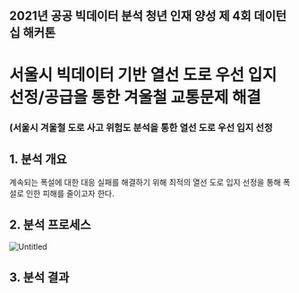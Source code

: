 ## 2021년 공공 빅데이터 분석 청년 인재 양성 제 4회 데이턴십 해커톤

# 서울시 빅데이터 기반 열선 도로 우선 입지 선정/공급을 통한 겨울철 교통문제 해결
### (서울시 겨울철 도로 사고 위험도 분석을 통한 열선 도로 우선 입지 선정

## 1. 분석 개요

계속되는 폭설에 대한 대응 실패를 해결하기 위해 최적의 열선 도로 입지 선정을 통해 폭설로 인한 피해를 줄이고자 한다.


## 2. 분석 프로세스

![Untitled](https://user-images.githubusercontent.com/54710010/132083225-de92b6b5-b6b1-44bf-9053-8388257e3c27.png)

## 3. 분석 결과
